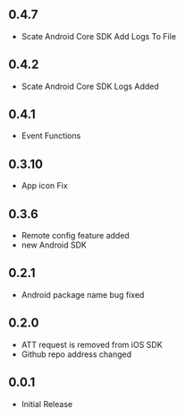 ## 0.4.7
* Scate Android Core SDK Add Logs To File

## 0.4.2
* Scate Android Core SDK Logs Added

## 0.4.1
* Event Functions

## 0.3.10
* App icon Fix

## 0.3.6
* Remote config feature added
* new Android SDK 

## 0.2.1
* Android package name bug fixed

## 0.2.0

* ATT request is removed from iOS SDK
* Github repo address changed

## 0.0.1

* Initial Release
